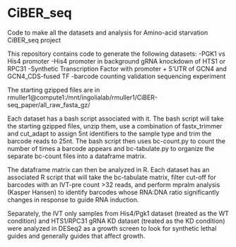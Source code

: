 # CiBER_seq
Code to make all the datasets and analysis for Amino-acid starvation CiBER_seq project

This repository contains code to generate the following datasets:
  -PGK1 vs His4 promoter
  -His4 promoter in background gRNA knockdown of HTS1 or RPC31
  -Synthetic Transcription Factor with promoter + 5'UTR of GCN4 and GCN4_CDS-fused TF
  -barcode counting validation sequencing experiment
  
The starting gzipped files are in rmuller1@compute1:/mnt/ingolialab/rmuller1/CiBER-seq_paper/all_raw_fasta_gz/

Each dataset has a bash script associated with it. The bash script will take the starting gzipped files, unzip them, use a combination of fastx_trimmer and cut_adapt to assign 5nt identifiers to the sample type and trim the barcode reads to 25nt. The bash script then uses bc-count.py to count the number of times a barcode appears and bc-tabulate.py to organize the separate bc-count files into a dataframe matrix.

The dataframe matrix can then be analyzed in R. Each dataset has an associated R script that will take the bc-tabulate matrix, filter cut-off for barcodes with an IVT-pre count >32 reads, and perform mpralm analysis (Kasper Hansen) to identify barcodes whose RNA:DNA ratio significantly changes in response to guide RNA induction. 

Separately, the IVT only samples from His4/Pgk1 dataset (treated as the WT condition) and HTS1/RPC31 gRNA KD dataset (treated as the KD condition) were analyzed in DESeq2 as a growth screen to look for synthetic lethal guides and generally guides that affect growth. 


